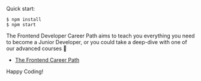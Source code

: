 
Quick start:

```
$ npm install
$ npm start
````

The Frontend Developer Career Path aims to teach you everything you need to become a Junior Developer, or you could take a deep-dive with one of our advanced courses 🚀

- [The Frontend Career Path](https://scrimba.com/learn/frontend)

Happy Coding!
